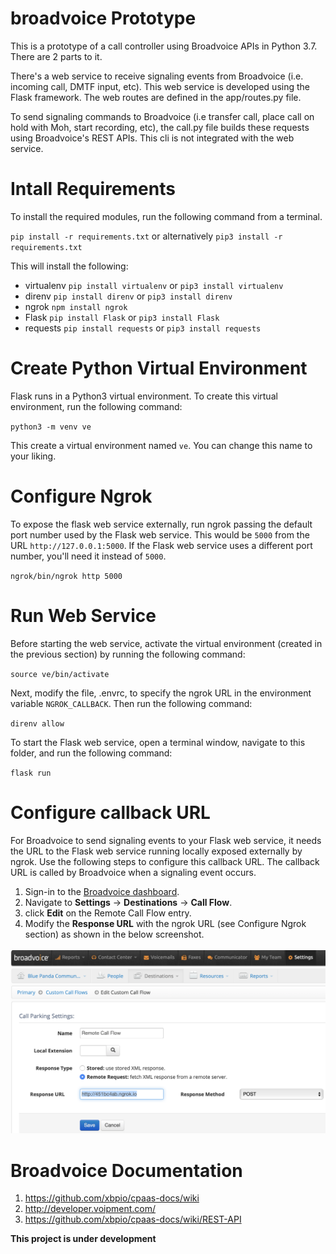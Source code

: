 # broadvoice Prototype

This is a prototype of a call controller using Broadvoice APIs in Python 3.7. There are 2 parts to it. 

There's a web service to receive signaling events from Broadvoice (i.e. incoming call, DMTF input, etc). This web service is developed using the Flask framework. The web routes are defined in the app/routes.py file.

To send signaling commands to Broadvoice (i.e transfer call, place call on hold with Moh, start recording, etc), the call.py file builds these requests using Broadvoice's REST APIs. This cli is not integrated with the web service.

# Intall Requirements

To install the required modules, run the following command from a terminal.

`pip install -r requirements.txt` or alternatively `pip3 install -r requirements.txt`

This will install the following:
- virtualenv `pip install virtualenv` or `pip3 install virtualenv`
- direnv `pip install direnv` or `pip3 install direnv`
- ngrok `npm install ngrok`
- Flask `pip install Flask` or `pip3 install Flask`
- requests `pip install requests` or `pip3 install requests`

# Create Python Virtual Environment

Flask runs in a Python3 virtual environment. To create this virtual environment, run the following command:

`python3 -m venv ve`

This create a virtual environment named `ve`. You can change this name to your liking.


# Configure Ngrok

To expose the flask web service externally, run ngrok passing the default port number used by the Flask web service. This would be `5000` from the URL `http://127.0.0.1:5000`. If the Flask web service uses a different port number, you'll need it instead of `5000`.

`ngrok/bin/ngrok http 5000`


# Run Web Service

Before starting the web service, activate the virtual environment (created in the previous section) by running the following command:

`source ve/bin/activate`

Next, modify the file, .envrc, to specify the ngrok URL in the environment variable `NGROK_CALLBACK`. Then run the following command:

`direnv allow`

To start the Flask web service, open a terminal window, navigate to this folder, and run the following command:

`flask run`


# Configure callback URL

For Broadvoice to send signaling events to your Flask web service, it needs the URL to the Flask web service running locally exposed externally by ngrok. Use the following steps to configure this callback URL. The callback URL is called by Broadvoice when a signaling event occurs.

1. Sign-in to the [Broadvoice dashboard](https://portal.broadvoice.com/sign_in).
2. Navigate to **Settings** -> **Destinations** -> **Call Flow**.
3. click **Edit** on the Remote Call Flow entry.
4. Modify the **Response URL** with the ngrok URL (see Configure Ngrok section) as shown in the below screenshot.

![screenshot for where to configure the response URL to the Flask web service](https://github.com/maximo/broadvoice_prototype/blob/master/response_url.png)


# Broadvoice Documentation

1. https://github.com/xbpio/cpaas-docs/wiki 
2. http://developer.voipment.com/
3. https://github.com/xbpio/cpaas-docs/wiki/REST-API


__This project is under development__
